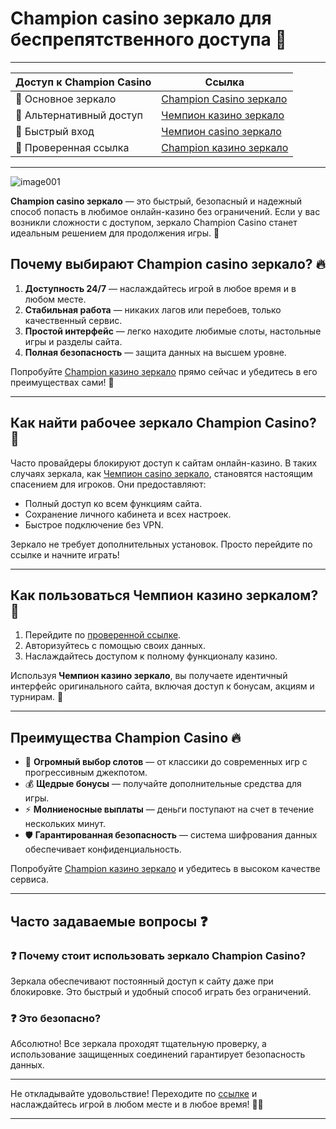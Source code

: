# Champion casino зеркало для беспрепятственного доступа 🎰

---

| **Доступ к Champion Casino**  | **Ссылка**                                                                          |
|-------------------------------|-------------------------------------------------------------------------------------|
| 🔗 Основное зеркало           | [Champion Casino зеркало](https://champcasino.ink/pobeda/doa-hats?p80412p305331p112c) |
| 🔗 Альтернативный доступ      | [Чемпион казино зеркало](https://champcasino.ink/pobeda/doa-hats?p80412p305331p112c) |
| 🔗 Быстрый вход               | [Чемпион casino зеркало](https://champcasino.ink/pobeda/doa-hats?p80412p305331p112c) |
| 🔗 Проверенная ссылка         | [Champion казино зеркало](https://champcasino.ink/pobeda/doa-hats?p80412p305331p112c) |

---
![image001](https://github.com/user-attachments/assets/4456fe26-0435-453c-af34-715aab9b7bdb)

**Champion casino зеркало** — это быстрый, безопасный и надежный способ попасть в любимое онлайн-казино без ограничений. Если у вас возникли сложности с доступом, зеркало Champion Casino станет идеальным решением для продолжения игры. 🚀

## Почему выбирают Champion casino зеркало? 🔥

1. **Доступность 24/7** — наслаждайтесь игрой в любое время и в любом месте.
2. **Стабильная работа** — никаких лагов или перебоев, только качественный сервис.
3. **Простой интерфейс** — легко находите любимые слоты, настольные игры и разделы сайта.
4. **Полная безопасность** — защита данных на высшем уровне.

Попробуйте [Champion казино зеркало](https://champcasino.ink/pobeda/doa-hats?p80412p305331p112c) прямо сейчас и убедитесь в его преимуществах сами! 🌟

---

## Как найти рабочее зеркало Champion Casino? 🧐

Часто провайдеры блокируют доступ к сайтам онлайн-казино. В таких случаях зеркала, как [Чемпион casino зеркало](https://champcasino.ink/pobeda/doa-hats?p80412p305331p112c), становятся настоящим спасением для игроков. Они предоставляют:

- Полный доступ ко всем функциям сайта.
- Сохранение личного кабинета и всех настроек.
- Быстрое подключение без VPN.

Зеркало не требует дополнительных установок. Просто перейдите по ссылке и начните играть!

---

## Как пользоваться Чемпион казино зеркалом? 📲

1. Перейдите по [проверенной ссылке](https://champcasino.ink/pobeda/doa-hats?p80412p305331p112c).
2. Авторизуйтесь с помощью своих данных.
3. Наслаждайтесь доступом к полному функционалу казино.

Используя **Чемпион казино зеркало**, вы получаете идентичный интерфейс оригинального сайта, включая доступ к бонусам, акциям и турнирам. 🎁

---

## Преимущества Champion Casino 🔥

- 🎰 **Огромный выбор слотов** — от классики до современных игр с прогрессивным джекпотом.
- 💰 **Щедрые бонусы** — получайте дополнительные средства для игры.
- ⚡ **Молниеносные выплаты** — деньги поступают на счет в течение нескольких минут.
- 🛡️ **Гарантированная безопасность** — система шифрования данных обеспечивает конфиденциальность.

Попробуйте [Champion казино зеркало](https://champcasino.ink/pobeda/doa-hats?p80412p305331p112c) и убедитесь в высоком качестве сервиса.

---

## Часто задаваемые вопросы ❓

### ❓ Почему стоит использовать зеркало Champion Casino?  
Зеркала обеспечивают постоянный доступ к сайту даже при блокировке. Это быстрый и удобный способ играть без ограничений. 

### ❓ Это безопасно?  
Абсолютно! Все зеркала проходят тщательную проверку, а использование защищенных соединений гарантирует безопасность данных. 

---

Не откладывайте удовольствие! Переходите по [ссылке](https://champcasino.ink/pobeda/doa-hats?p80412p305331p112c) и наслаждайтесь игрой в любом месте и в любое время! 🎲✨

---
